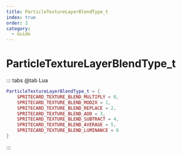```yaml
---
title: ParticleTextureLayerBlendType_t
index: true
order: 2
category:
  - Guide
---
```


# ParticleTextureLayerBlendType_t
::: tabs
@tab Lua
```lua
ParticleTextureLayerBlendType_t = {
    SPRITECARD_TEXTURE_BLEND_MULTIPLY = 0,
    SPRITECARD_TEXTURE_BLEND_MOD2X = 1,
    SPRITECARD_TEXTURE_BLEND_REPLACE = 2,
    SPRITECARD_TEXTURE_BLEND_ADD = 3,
    SPRITECARD_TEXTURE_BLEND_SUBTRACT = 4,
    SPRITECARD_TEXTURE_BLEND_AVERAGE = 5,
    SPRITECARD_TEXTURE_BLEND_LUMINANCE = 6
}
```
:::